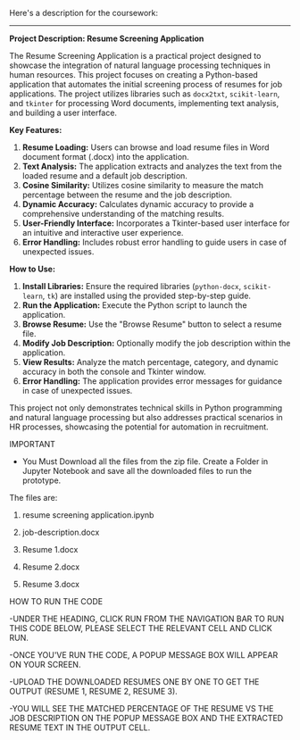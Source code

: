 Here's a description for the coursework:

---

**Project Description: Resume Screening Application**

The Resume Screening Application is a practical project designed to showcase the integration of natural language processing techniques in human resources. This project focuses on creating a Python-based application that automates the initial screening process of resumes for job applications. The project utilizes libraries such as `docx2txt`, `scikit-learn`, and `tkinter` for processing Word documents, implementing text analysis, and building a user interface.

**Key Features:**
1. **Resume Loading:** Users can browse and load resume files in Word document format (.docx) into the application.
2. **Text Analysis:** The application extracts and analyzes the text from the loaded resume and a default job description.
3. **Cosine Similarity:** Utilizes cosine similarity to measure the match percentage between the resume and the job description.
4. **Dynamic Accuracy:** Calculates dynamic accuracy to provide a comprehensive understanding of the matching results.
5. **User-Friendly Interface:** Incorporates a Tkinter-based user interface for an intuitive and interactive user experience.
6. **Error Handling:** Includes robust error handling to guide users in case of unexpected issues.

**How to Use:**
1. **Install Libraries:** Ensure the required libraries (`python-docx`, `scikit-learn`, `tk`) are installed using the provided step-by-step guide.
2. **Run the Application:** Execute the Python script to launch the application.
3. **Browse Resume:** Use the "Browse Resume" button to select a resume file.
4. **Modify Job Description:** Optionally modify the job description within the application.
5. **View Results:** Analyze the match percentage, category, and dynamic accuracy in both the console and Tkinter window.
6. **Error Handling:** The application provides error messages for guidance in case of unexpected issues.

This project not only demonstrates technical skills in Python programming and natural language processing but also addresses practical scenarios in HR processes, showcasing the potential for automation in recruitment.

IMPORTANT

- You Must Download all the files from the zip file. Create a Folder in Jupyter Notebook and save all the downloaded files to run the prototype.

The files are:

1. resume screening application.ipynb

2. job-description.docx

3. Resume 1.docx

4. Resume 2.docx

5. Resume 3.docx



HOW TO RUN THE CODE

-UNDER THE HEADING, CLICK RUN FROM THE NAVIGATION BAR TO RUN THIS CODE BELOW, PLEASE SELECT THE RELEVANT CELL AND CLICK RUN.

-ONCE YOU'VE RUN THE CODE, A POPUP MESSAGE BOX WILL APPEAR ON YOUR SCREEN.

-UPLOAD THE DOWNLOADED RESUMES ONE BY ONE TO GET THE OUTPUT (RESUME 1, RESUME 2, RESUME 3).

-YOU WILL SEE THE MATCHED PERCENTAGE OF THE RESUME VS THE JOB DESCRIPTION ON THE POPUP MESSAGE BOX AND THE EXTRACTED RESUME TEXT IN THE OUTPUT CELL.
